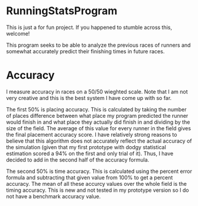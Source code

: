 # RunningStatsProgram
This is just a for fun project.
If you happened to stumble across this, welcome!

This program seeks to be able to analyze the previous races of runners and somewhat accurately predict their finishing times in future races.

# Accuracy
I measure accuracy in races on a 50/50 wieghted scale. Note that I am not very creative and this is the best system I have come up with so far.

The first 50% is placing accuracy. This is calculated by taking the number of places difference between what place my program predicted the runner would finish in and what place they actually did finish in and dividing by the size of the field. The average of this value for every runner in the field gives the final placement accuracy score.
I have relatively strong reasons to believe that this algorithm does not accurately reflect the actual accuracy of the simulation (given that my first prototype with dodgy statistical estimation scored a 94% on the first and only trial of it). Thus, I have decided to add in the second half of the accuracy formula.

The second 50% is time accuracy. This is calculated using the percent error formula and subtracting that given value from 100% to get a percent accuracy. The mean of all these accurcy values over the whole field is the timing accuracy. This is new and not tested in my prototype version so I do not have a benchmark accuracy value.
